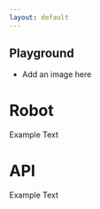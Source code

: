 ```yaml
---
layout: default 
---
```


## Playground

- Add an image here

<div class="container">
  <div id="div1" class="shadow">
        <h1>Robot</h1>
        <p> Example Text </p>
    </div>
  <div id="div2" class="shadow">
        <h1>API</h1>
        <p> Example Text </p>
    </div>
</div>


<div style="padding: 400px;"></div>